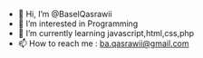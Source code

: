 - 👋 Hi, I’m @BaselQasrawii
- 👀 I’m interested in Programming  
- 🌱 I’m currently learning javascript,html,css,php  
- 📫 How to reach me : ba.qasrawii@gmail.com

<!---
BaselQasrawii/BaselQasrawii is a ✨ special ✨ repository because its `README.md` (this file) appears on your GitHub profile.
You can click the Preview link to take a look at your changes.
--->
